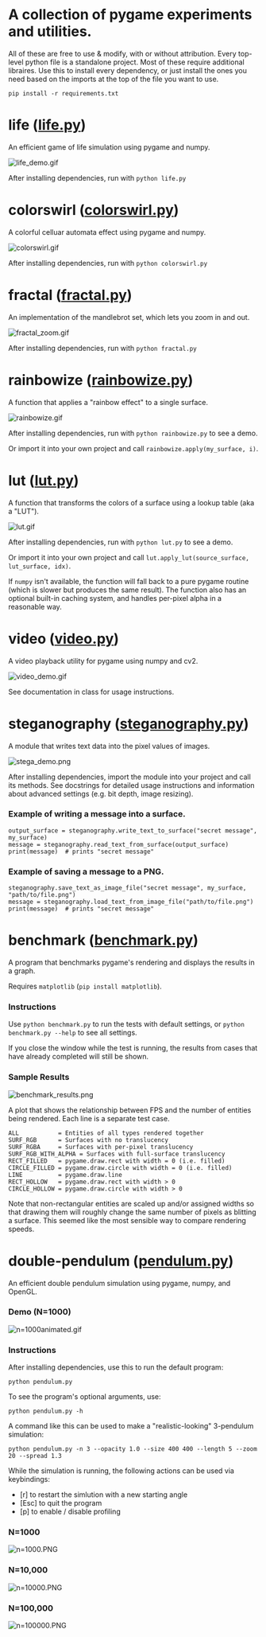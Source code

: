 # A collection of pygame experiments and utilities.

All of these are free to use & modify, with or without attribution. Every top-level python file is a standalone project. Most of these require additional libraires. Use this to install every dependency, or just install the ones you need based on the imports at the top of the file you want to use.
```
pip install -r requirements.txt
```

# life ([life.py](life.py))
An efficient game of life simulation using pygame and numpy.

![life_demo.gif](screenshots/life_demo.gif?raw=true "Life Demo")

After installing dependencies, run with `python life.py` 

# colorswirl ([colorswirl.py](colorswirl.py))
A colorful celluar automata effect using pygame and numpy.

![colorswirl.gif](screenshots/colorswirl.gif?raw=true "Colorswirl Demo")

After installing dependencies, run with `python colorswirl.py` 

# fractal ([fractal.py](fractal.py))
An implementation of the mandlebrot set, which lets you zoom in and out.

![fractal_zoom.gif](screenshots/fractal_zoom.gif?raw=true "Fractal Demo")

After installing dependencies, run with `python fractal.py` 

# rainbowize ([rainbowize.py](rainbowize.py))
A function that applies a "rainbow effect" to a single surface.

![rainbowize.gif](screenshots/rainbowize.gif?raw=true "Rainbowize Demo")

After installing dependencies, run with `python rainbowize.py` to see a demo. 

Or import it into your own project and call `rainbowize.apply(my_surface, i)`.

# lut ([lut.py](lut.py))
A function that transforms the colors of a surface using a lookup table (aka a "LUT").

![lut.gif](screenshots/lut.gif?raw=true "LUT Demo")

After installing dependencies, run with `python lut.py` to see a demo.

Or import it into your own project and call `lut.apply_lut(source_surface, lut_surface, idx)`.

If `numpy` isn't available, the function will fall back to a pure pygame routine (which is slower but produces the same result). The function also has an optional built-in caching system, and handles per-pixel alpha in a reasonable way.

# video ([video.py](video.py))
A video playback utility for pygame using numpy and cv2.

![video_demo.gif](screenshots/video_demo.gif?raw=true "Video Demo")

See documentation in class for usage instructions.

# steganography ([steganography.py](steganography.py))
A module that writes text data into the pixel values of images.

![stega_demo.png](screenshots/stega_demo.png?raw=true "Steganography Demo")

After installing dependencies, import the module into your project and call its methods. See docstrings for detailed usage instructions and information about advanced settings (e.g. bit depth, image resizing).

### Example of writing a message into a surface.
```
output_surface = steganography.write_text_to_surface("secret message", my_surface)
message = steganography.read_text_from_surface(output_surface)
print(message)  # prints "secret message"
```

### Example of saving a message to a PNG.
```
steganography.save_text_as_image_file("secret message", my_surface, "path/to/file.png")
message = steganography.load_text_from_image_file("path/to/file.png")
print(message)  # prints "secret message"
```

# benchmark ([benchmark.py](benchmark.py))
A program that benchmarks pygame's rendering and displays the results in a graph.

Requires `matplotlib` (`pip install matplotlib`).

### Instructions
Use `python benchmark.py` to run the tests with default settings, or `python benchmark.py --help` to see all settings. 

If you close the window while the test is running, the results from cases that have already completed will still be shown.

### Sample Results
![benchmark_results.png](screenshots/benchmark_results.png?raw=true "benchmark_results")

A plot that shows the relationship between FPS and the number of entities being rendered. Each line is a separate test case.
```
ALL           = Entities of all types rendered together
SURF_RGB      = Surfaces with no translucency
SURF_RGBA     = Surfaces with per-pixel translucency
SURF_RGB_WITH_ALPHA = Surfaces with full-surface translucency
RECT_FILLED   = pygame.draw.rect with width = 0 (i.e. filled)
CIRCLE_FILLED = pygame.draw.circle with width = 0 (i.e. filled)
LINE          = pygame.draw.line
RECT_HOLLOW   = pygame.draw.rect with width > 0
CIRCLE_HOLLOW = pygame.draw.circle with width > 0
```
Note that non-rectangular entities are scaled up and/or assigned widths so that drawing them will roughly change the same number of pixels as blitting a surface. This seemed like the most sensible way to compare rendering speeds.

# double-pendulum ([pendulum.py](pendulum.py))
An efficient double pendulum simulation using pygame, numpy, and OpenGL.

### Demo (N=1000)
![n=1000animated.gif](screenshots/n=1000animated.gif?raw=true "n=1000 animated")

### Instructions
After installing dependencies, use this to run the default program: <br>
```
python pendulum.py
``` 

To see the program's optional arguments, use:
```
python pendulum.py -h
```

A command like this can be used to make a "realistic-looking" 3-pendulum simulation:
```
python pendulum.py -n 3 --opacity 1.0 --size 400 400 --length 5 --zoom 20 --spread 1.3
```

While the simulation is running, the following actions can be used via keybindings: <br>
* \[r\] to restart the simlution with a new starting angle <br>
* \[Esc\] to quit the program <br>
* \[p\] to enable / disable profiling <br>

### N=1000
![n=1000.PNG](screenshots/n=1000.PNG?raw=true "n=1000")

### N=10,000
![n=10000.PNG](screenshots/n=10000.PNG?raw=true "n=10000")

### N=100,000
![n=100000.PNG](screenshots/n=100000.PNG?raw=true "n=100000")
